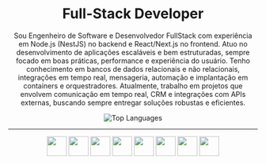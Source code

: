 <h1 align="center"><strong>Full-Stack Developer</strong></h1>

<p align="center">
Sou Engenheiro de Software e Desenvolvedor FullStack com experiência em Node.js (NestJS) no backend e React/Next.js no frontend. Atuo no desenvolvimento de aplicações escaláveis e bem estruturadas, sempre focado em boas práticas, performance e experiência do usuário. Tenho conhecimento em bancos de dados relacionais e não relacionais, integrações em tempo real, mensageria, automação e implantação em containers e orquestradores. Atualmente, trabalho em projetos que envolvem comunicação em tempo real, CRM e integrações com APIs externas, buscando sempre entregar soluções robustas e eficientes.
</p>

<div align="center">
  <img src="https://github-readme-stats.vercel.app/api/top-langs/?username=arthvin&layout=compact&theme=dark&hide_border=true" alt="Top Languages" />
</div>

---

<div align="center">
  <img src="https://cdn.jsdelivr.net/gh/devicons/devicon@latest/icons/nestjs/nestjs-original.svg" width=40 height=40 />    
  <img src="https://cdn.jsdelivr.net/gh/devicons/devicon@latest/icons/typescript/typescript-original.svg" width=40 height=40 />
  <img src="https://cdn.jsdelivr.net/gh/devicons/devicon@latest/icons/react/react-original.svg" width=40 height=40/>
  <img src="https://cdn.jsdelivr.net/gh/devicons/devicon@latest/icons/nextjs/nextjs-original.svg" width=40 height=40 />          
  <img src="https://cdn.jsdelivr.net/gh/devicons/devicon@latest/icons/tailwindcss/tailwindcss-original.svg" width=40 height=40 />
  <img src="https://cdn.jsdelivr.net/gh/devicons/devicon@latest/icons/git/git-original.svg" width=40 height=40 />          
  <img src="https://cdn.jsdelivr.net/gh/devicons/devicon@latest/icons/docker/docker-plain.svg" width=40 height=40 />
  <img src="https://cdn.jsdelivr.net/gh/devicons/devicon@latest/icons/postgresql/postgresql-original.svg" width=40 height=40 />
</div>
